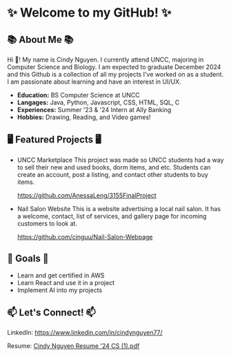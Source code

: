 # ✨ **Welcome to my GitHub!** ✨

## 📚 **About Me** 📚</span>

Hi 👋! My name is Cindy Nguyen. I currently attend UNCC, majoring in Computer Science and Biology. I am expected to graduate December 2024 and this Github is a collection of all my projects I've worked on as a student. I am passionate about learning and have an interest in UI/UX. 

- **Education:** BS Computer Science at UNCC
- **Langages:** Java, Python, Javascript, CSS, HTML, SQL, C
- **Experiences:** Summer '23 & '24 Intern at Ally Banking
- **Hobbies:** Drawing, Reading, and Video games!


## 🖥️ **Featured Projects** 🖥️
- UNCC Marketplace
  This project was made so UNCC students had a way to sell their new and used books, dorm items, and etc. Students can create an account, post a listing, and contact other students to buy items.
  
  https://github.com/AnessaLeng/3155FinalProject

- Nail Salon Website
  This is a website advertising a local nail salon. It has a welcome, contact, list of services, and gallery page for incoming customers to look at.

   https://github.com/cinguu/Nail-Salon-Webpage
 
## 🎯 **Goals** 🎯
- Learn and get certified in AWS
- Learn React and use it in a project
- Implement AI into my projects
 
## 📫 **Let's Connect!** 📫

LinkedIn: https://www.linkedin.com/in/cindynguyen77/

Resume: [Cindy Nguyen Resume '24 CS (1).pdf](https://github.com/user-attachments/files/16716992/Cindy.Nguyen.Resume.24.CS.1.pdf)

